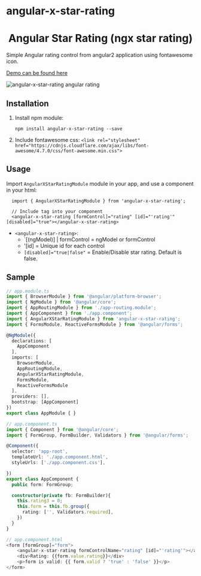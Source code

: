 # angular-x-star-rating

<p align="center">
  <h1 align="center">Angular Star Rating (ngx star rating)</h1>
</p>

Simple Angular rating control from angular2 application using fontawesome icon.

[Demo can be found here](https://stackblitz.com/edit/angular-x-star-rating)

![angular-x-star-rating angular rating](https://github.com/viananicolas/angular-x-star-rating/raw/master/resources/angular-x-star-rating-sample.png)

## Installation

1. Install npm module:

   `npm install angular-x-star-rating --save`

2. Include fontawesome css:
   `<link rel="stylesheet" href="https://cdnjs.cloudflare.com/ajax/libs/font-awesome/4.7.0/css/font-awesome.min.css">`

## Usage

Import `AngularXStarRatingModule` module in your app, and use a component in your html:

      import { AngularXStarRatingModule } from 'angular-x-star-rating';

      // Include tag into your component
      <angular-x-star-rating [formControl]="rating" [id]="'rating'" [disabled]="true"></angular-x-star-rating>

- `<angular-x-star-rating>`:
  - `[(ngModel)] | formControl = ngModel or formControl
  - '[id] = Unique id for each control
  - `[disabled]="true|false"` = Enable/Disable star rating. Default is false.

## Sample

```typescript
// app.module.ts
import { BrowserModule } from '@angular/platform-browser';
import { NgModule } from '@angular/core';
import { AppRoutingModule } from './app-routing.module';
import { AppComponent } from './app.component';
import { AngularXStarRatingModule } from 'angular-x-star-rating';
import { FormsModule, ReactiveFormsModule } from '@angular/forms';

@NgModule({
  declarations: [
    AppComponent
  ],
  imports: [
    BrowserModule,
    AppRoutingModule,
    AngularXStarRatingModule,
    FormsModule,
    ReactiveFormsModule
  ],
  providers: [],
  bootstrap: [AppComponent]
})
export class AppModule { }

// app.component.ts
import { Component } from '@angular/core';
import { FormGroup, FormBuilder, Validators } from '@angular/forms';

@Component({
  selector: 'app-root',
  templateUrl: './app.component.html',
  styleUrls: ['./app.component.css'],

})
export class AppComponent {
  public form: FormGroup;

  constructor(private fb: FormBuilder){
    this.rating3 = 0;
    this.form = this.fb.group({
      rating: ['', Validators.required],
    })
  }
}

// app.component.html
<form [formGroup]="form">
    <angular-x-star-rating formControlName="rating" [id]="'rating'"></angular-x-star-rating>
    <div>Rating: {{form.value.rating}}</div>
    <p>form is valid: {{ form.valid ? 'true' : 'false' }}</p>
</form>
```
